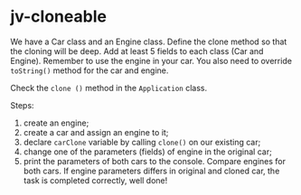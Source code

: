 # jv-cloneable

We have a Car class and an Engine class. Define the clone method so that the cloning will be deep.
Add at least 5 fields to each class (Car and Engine). Remember to use the engine in your car.
You also need to override `toString()` method for the car and engine.

Check the `clone ()` method in the `Application` class.

Steps:
1. create an engine;
2. create a car and assign an engine to it;
3. declare `carClone` variable by calling `clone()` on our existing car;
4. change one of the parameters (fields) of engine in the original car;
5. print the parameters of both cars to the console. Compare engines for both cars. 
If engine parameters differs in original and cloned car, the task is completed correctly, well done!
